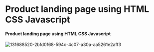 # Product landing page using HTML CSS Javascript

####  Product landing page using HTML CSS Javascript

![131688520-2bfd0f68-594c-4c07-a30a-aa5261e2aff3](https://github.com/user-attachments/assets/79109e95-ee8b-4c80-9665-f3d04a7fbd82)
